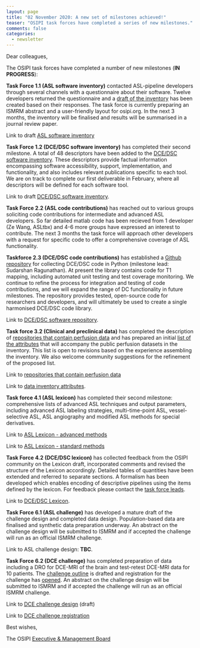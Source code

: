 ```yaml
---
layout: page
title: "02 November 2020: A new set of milestones achieved!"
teaser: "OSIPI task forces have completed a series of new milestones."
comments: false
categories:
  - newsletter
---
```


Dear colleagues,

The OSIPI task forces have completed a number of new milestones (**IN PROGRESS**):

**Task Force 1.1 (ASL software inventory)** contacted ASL-pipeline developers through several channels with a questionnaire about their software. Twelve developers returned the questionnaire and a [draft of the inventory](https://docs.google.com/document/d/1LkYyjJP9XD-DMwcCeTZLKCzV_wDvbqgPOxUvhPvZjJA/edit#
) has been created based on their responses. The task force is currently preparing an ISMRM abstract and a user-friendly layout for osipi.org. In the next 3 months, the inventory will be finalised and results will be summarised in a journal review paper.

Link to draft [ASL software inventory](https://docs.google.com/document/d/1LkYyjJP9XD-DMwcCeTZLKCzV_wDvbqgPOxUvhPvZjJA/edit#)

**Task Force 1.2 (DCE/DSC software inventory)** has completed their second milestone. A total of 48 descriptors have been added to the [DCE/DSC software inventory](https://drive.google.com/file/d/14avwqgQv6l0Uw7xExz9P0w-rwwY-e2cA/view). These descriptors provide factual information encompassing software accessibility, support, implementation, and functionality, and also includes relevant publications specific to each tool. We are on track to complete our first deliverable in February, where all descriptors will be defined for each software tool.

Link to draft [DCE/DSC software inventory](https://drive.google.com/file/d/14avwqgQv6l0Uw7xExz9P0w-rwwY-e2cA/view). 

**Task Force 2.2 (ASL code contributions)** has reached out to various groups soliciting code contributions for intermediate and advanced ASL developers. So far detailed matlab code has been recieved from 1 developer (Ze Wang, ASLtbx) and 4-6 more groups have expressed an interest to contribute. The next 3 months the task force will approach other developers with a request for specific code to offer a comprehensive coverage of ASL functionality.   

**Taskforce 2.3 (DCE/DSC code contributions)** has established a [Github repository](https://github.com/OSIPI/DCE-DSC-MRI_CodeCollection) for collecting DCE/DSC code in Python (milestone lead: Sudarshan Ragunathan). At present the library contains code for T1 mapping, including automated unit testing and test coverage monitoring. We continue to refine the process for integration and testing of code contributions, and we will expand the range of DC functionality in future milestones. The repository provides tested, open-source code for researchers and developers, and will ultimately be used to create a single harmonised DCE/DSC code library.

Link to [DCE/DSC software repository](https://github.com/OSIPI/DCE-DSC-MRI_CodeCollection). 

**Task force 3.2 (Clinical and preclinical data)** has completed the description of [repositories that contain perfusion data](https://docs.google.com/spreadsheets/d/1CF-Vvii6IUWf-ZUbmDUhgCf2RXAxtw4E4kIGO_HQWKY/edit#gid=1936606832) and has prepared an initial [list of the attributes](https://bit.ly/3823H2U) that will accompany the public perfusion datasets in the inventory. This list is open to revisions based on the experience assembling the inventory. We also welcome community suggestions for the refinement of the proposed list. 

Link to [repositories that contain perfusion data](https://docs.google.com/spreadsheets/d/1CF-Vvii6IUWf-ZUbmDUhgCf2RXAxtw4E4kIGO_HQWKY/edit#gid=1936606832) 

Link to [data inventory attributes](https://bit.ly/3823H2U). 

**Task force 4.1 (ASL lexicon)** has completed their second milestone: comprehensive lists of advanced ASL techniques and output parameters, including advanced ASL labeling strategies, multi-time-point ASL, vessel-selective ASL, ASL angiography and modified ASL methods for special derivatives. 

Link to [ASL Lexicon - advanced methods](https://docs.google.com/document/d/1XkNorUSN0-S5rXkz6NtcfgWedyxfOnHs/edit?dls=true)

Link to [ASL Lexicon - standard methods](https://docs.google.com/document/d/1vj0Tp4yur4dpJntF90yy2bOBUx33FG-w/edit)

**Task Force 4.2 (DCE/DSC lexicon)** has collected feedback from the OSIPI community on the Lexicon draft, incorporated comments and revised the structure of the Lexicon accordingly. Detailed tables of quantities have been extended and referred to separate sections. A formalism has been developed which enables encoding of descriptive pipelines using the items defined by the lexicon. For feedback please contact the [task force leads](https://www.osipi.org/task-force-4-2/).

Link to [DCE/DSC Lexicon](https://docs.google.com/document/d/13OwzpbuMDrbCQZaN0p9_kyK8dTWu2VHaaU_wsQAP4C4/edit#heading=h.pto97fttpbsb).

**Task Force 6.1 (ASL challenge)** has developed a mature draft of the challenge design and completed data design. Population-based data are finalised and synthetic data preparation underway. An abstract on the challenge design will be submitted to ISMRM and if accepted the challenge will run as an official ISMRM challenge.

Link to ASL challenge design: **TBC**. 

**Task Force 6.2 (DCE challenge)** has completed preparation of data including a DRO for DCE-MRI of the brain and test-retest DCE-MRI data for 10 patients. The [challenge outline](https://docs.google.com/document/d/1DXJsKwLrAeh471SLhlvEFaNtw-ePLZcBsxSzM8QJ_KM/edit?usp=sharing) is drafted and registration for the challenge has [opened](https://docs.google.com/forms/d/1Rl-rrD_TWDYaWQDUaFDgSf5s0JrPzDzecSGcE0hWE-8/edit?usp=sharing). An abstract on the challenge design will be submitted to ISMRM and if accepted the challenge will run as an official ISMRM challenge.

Link to [DCE challenge design](https://docs.google.com/document/d/1DXJsKwLrAeh471SLhlvEFaNtw-ePLZcBsxSzM8QJ_KM/edit?usp=sharing) (draft)

Link to [DCE challenge registration](https://docs.google.com/forms/d/1Rl-rrD_TWDYaWQDUaFDgSf5s0JrPzDzecSGcE0hWE-8/edit?usp=sharing)


Best wishes,

The OSIPI [Executive & Management Board](https://www.osipi.org/emb/)
